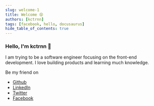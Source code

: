```yaml
---
slug: welcome-1
title: Welcome 😝
authors: [kctrnn]
tags: [facebook, hello, docusaurus]
hide_table_of_contents: true
---
```


### Hello, I'm kctrnn 👋

I am trying to be a software engineer focusing on the front-end development. I love building products and learning much knowledge.

Be my friend on

- [Github](https://github.com/kctrnn)
- [LinkedIn](https://www.linkedin.com/in/kctrnn)
- [Twitter](https://twitter.com/kctrnn)
- [Facebook](https://www.facebook.com/kctrnn/)
